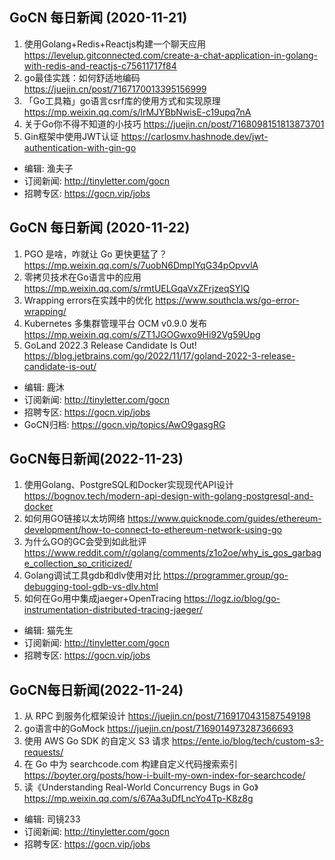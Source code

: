 ## GoCN 每日新闻 (2020-11-21)
1. 使用Golang+Redis+Reactjs构建一个聊天应用 https://levelup.gitconnected.com/create-a-chat-application-in-golang-with-redis-and-reactjs-c75611717f84
2. go最佳实践：如何舒适地编码 https://juejin.cn/post/7167170013395156999
3. 「Go工具箱」go语言csrf库的使用方式和实现原理 https://mp.weixin.qq.com/s/lrMJYBbNwisE-c19upq7nA
4. 关于Go你不得不知道的小技巧 https://juejin.cn/post/7168098151813873701
5. Gin框架中使用JWT认证 https://carlosmv.hashnode.dev/jwt-authentication-with-gin-go

- 编辑: 渔夫子
- 订阅新闻: http://tinyletter.com/gocn
- 招聘专区: https://gocn.vip/jobs


## GoCN 每日新闻 (2020-11-22)

1. PGO 是啥，咋就让 Go 更快更猛了？https://mp.weixin.qq.com/s/7uobN6DmpIYqG34pOpvvlA
2. 零拷贝技术在Go语言中的应用 https://mp.weixin.qq.com/s/rmtUELGqaVxZFrjzeqSYlQ
3. Wrapping errors在实践中的优化 https://www.southcla.ws/go-error-wrapping/
4. Kubernetes 多集群管理平台 OCM v0.9.0 发布 https://mp.weixin.qq.com/s/ZT1JGOGwxo9Hi92Vg59Upg
5. GoLand 2022.3 Release Candidate Is Out! https://blog.jetbrains.com/go/2022/11/17/goland-2022-3-release-candidate-is-out/

- 编辑: 鹿沐
- 订阅新闻: http://tinyletter.com/gocn
- 招聘专区: https://gocn.vip/jobs
- GoCN归档: https://gocn.vip/topics/AwO9gasgRG


## GoCN每日新闻(2022-11-23)

1. 使用Golang、PostgreSQL和Docker实现现代API设计 https://bognov.tech/modern-api-design-with-golang-postgresql-and-docker
2. 如何用GO链接以太坊网络 https://www.quicknode.com/guides/ethereum-development/how-to-connect-to-ethereum-network-using-go
3. 为什么GO的GC会受到如此批评 https://www.reddit.com/r/golang/comments/z1o2oe/why_is_gos_garbage_collection_so_criticized/
4. Golang调试工具gdb和dlv使用对比 https://programmer.group/go-debugging-tool-gdb-vs-dlv.html
5. 如何在Go用中集成jaeger+OpenTracing https://logz.io/blog/go-instrumentation-distributed-tracing-jaeger/

- 编辑: 猫先生
- 订阅新闻: http://tinyletter.com/gocn
- 招聘专区: https://gocn.vip/jobs

## GoCN每日新闻(2022-11-24)

1. 从 RPC 到服务化框架设计 https://juejin.cn/post/7169170431587549198
2. go语言中的GoMock https://juejin.cn/post/7169014973287366693
3. 使用 AWS Go SDK 的自定义 S3 请求 https://ente.io/blog/tech/custom-s3-requests/
4. 在 Go 中为 searchcode.com 构建自定义代码搜索索引 https://boyter.org/posts/how-i-built-my-own-index-for-searchcode/
5. 读《Understanding Real-World Concurrency Bugs in Go》 https://mp.weixin.qq.com/s/67Aa3uDfLncYo4Tp-K8z8g

* 编辑: 司镜233
* 订阅新闻: http://tinyletter.com/gocn
* 招聘专区: https://gocn.vip/jobs
